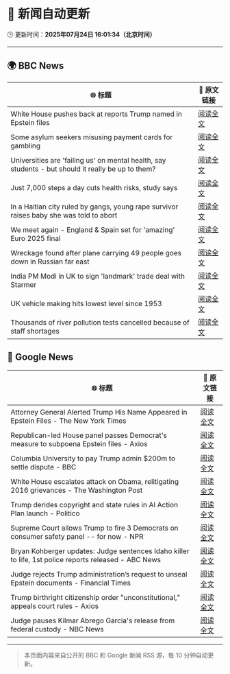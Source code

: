 # 🧠 新闻自动更新

🕒 更新时间：**2025年07月24日 16:01:34（北京时间）**

---

## 🌍 BBC News

| 🌐 标题 | 🔗 原文链接 |
|--------|-------------|
| White House pushes back at reports Trump named in Epstein files | [阅读全文](https://www.bbc.com/news/articles/cwyq921zqqzo) |
| Some asylum seekers misusing payment cards for gambling | [阅读全文](https://www.bbc.com/news/articles/c9dgd1qyq29o) |
| Universities are 'failing us' on mental health, say students - but should it really be up to them? | [阅读全文](https://www.bbc.com/news/articles/c93kzkle81wo) |
| Just 7,000 steps a day cuts health risks, study says | [阅读全文](https://www.bbc.com/news/articles/cx238lgy3pwo) |
| In a Haitian city ruled by gangs, young rape survivor raises baby she was told to abort | [阅读全文](https://www.bbc.com/news/articles/c07d3m3xk32o) |
| We meet again - England & Spain set for 'amazing' Euro 2025 final | [阅读全文](https://www.bbc.com/sport/football/articles/cx2nrllyrpqo) |
| Wreckage found after plane carrying 49 people goes down in Russian far east | [阅读全文](https://www.bbc.com/news/articles/c99490m97epo) |
| India PM Modi in UK to sign 'landmark' trade deal with Starmer | [阅读全文](https://www.bbc.com/news/articles/c307ggj492vo) |
| UK vehicle making hits lowest level since 1953 | [阅读全文](https://www.bbc.com/news/articles/cr5vglq04zeo) |
| Thousands of river pollution tests cancelled because of staff shortages | [阅读全文](https://www.bbc.com/news/articles/cx24xy8zgp4o) |

## 📰 Google News

| 🌐 标题 | 🔗 原文链接 |
|--------|-------------|
| Attorney General Alerted Trump His Name Appeared in Epstein Files - The New York Times | [阅读全文](https://news.google.com/rss/articles/CBMiY0FVX3lxTE1HZlhYMGNmWUJKWkxyMGczdWdEVHBPNXYyT2JwT2ttWFZqNGdVTjNhMkZKaUxzZDVSWVA0aTBZb0FkaEcxTTBDd1E4RTJnMF91UVBUU0NBYjhjbTQ3M1c0MEl4MA?oc=5) |
| Republican-led House panel passes Democrat's measure to subpoena Epstein files - Axios | [阅读全文](https://news.google.com/rss/articles/CBMihgFBVV95cUxQRXg4aXltaU1sYl85anhtTGZ6VGxuNjZwb19ENWQxZnF6YXdGZjRvZmNEbHdhWlRmVWNXTkpLYU5YbGxKUXNPRkI4VTVtaksxX2pVX2l1ZTlMeXdmSjBFTHl0SkdDSUZJNkw0SEN2RkVVdk1vcWZuMzd0c2o3V1hueHVhUkJfUQ?oc=5) |
| Columbia University to pay Trump admin $200m to settle dispute - BBC | [阅读全文](https://news.google.com/rss/articles/CBMiWkFVX3lxTE5ENTFHX1BaMEZtWUJxbHZwVWstdUM0THRqbVVRNHJmLUxfZnl6THNJQUVORXl4clRIbERWUnFTaTU0aHQzbUh0UlVLcFVHQ0d5QkRMSWhxYVYtd9IBX0FVX3lxTFB1ZHVPS3FTelRtcnRUNGFCbHdFRVBKdHFyM3JvSGZTQVQ0V1BXUE9kTkQybGxrMzlweV9jT3FmY3F3cjdPVlJhX1loUXhPUVE5djU0QkJHNnVPVTAyVU44?oc=5) |
| White House escalates attack on Obama, relitigating 2016 grievances - The Washington Post | [阅读全文](https://news.google.com/rss/articles/CBMinAFBVV95cUxQX2JOVUoxXzk2cTFqdE1EUkNGZ0tDdld4RVcyOE9VeGRCeWtRNUhyT05YMXdtN1dqbVdEM1loVFNHRkFiNHRpMmtRemRHZ3RCeWpFc1NDdDF5ckJ0MEZHUGpvTnZwSFN0M1o3WEw2RVhONTExWTRsV01kRXBOTnNTeWRVUVdtYXMzQ0NLb0lXUEtLcEVZMV9GRlJpT3M?oc=5) |
| Trump derides copyright and state rules in AI Action Plan launch - Politico | [阅读全文](https://news.google.com/rss/articles/CBMiswFBVV95cUxQN2VMWXVxN2QtZlA2eFREaldEVDZib1ExT0NGUDlTQk1fTm8tMEJyUTVubHZZODBNRG1qQTB0RFRmOHY5aGZZeUFQMFVNel9qNHJPT3VjUFRkaDZBVmhzYlhONFhTNW9VX0ZZWFJoTVhYY09uSkFrTlN2QTF3Y1VfcElqRm9sdnhWVm5CS1lFZlNHOU5DOFAxMlBHNkhPNG94dFhPUmRpeV9Gc294UEhDc2E1NA?oc=5) |
| Supreme Court allows Trump to fire 3 Democrats on consumer safety panel -- for now - NPR | [阅读全文](https://news.google.com/rss/articles/CBMie0FVX3lxTE0ybGZMMVFpemY3LTUtaTFmUjZxWnVQSy1SNkd5SzhOeXZhQVg4WmR6UUFTR0ZjOGg3ampGSWo4cXFSUHBQcXQ3MkU3SzBGaHlDclhjclFwYTdubTRvZlA2MnZFNk9DSEtRZml5bVdQRWYxQTRWaWg1bEJXYw?oc=5) |
| Bryan Kohberger updates: Judge sentences Idaho killer to life, 1st police reports released - ABC News | [阅读全文](https://news.google.com/rss/articles/CBMirwFBVV95cUxOYndGTmdVRmkxanZtc3I1a3FPTGlBTTEzYTgzTDVTLTBXMTRSV3hnM3liaVU4SUpDd0dMMEZJOEs0STBPRG0zZVVSRFNWZ3FnV2NNYk5fYTlOYTdkVk4wamRoZUpoNWxEVjAtRllfRDg0VFlqeF9jOWxKUXN5MFlBQi02a29VdGgzR0Zob0RraHJJNzByckxVc2p5SzdHUmN3eXYxMXJzX0NPakpvUk9n?oc=5) |
| Judge rejects Trump administration’s request to unseal Epstein documents - Financial Times | [阅读全文](https://news.google.com/rss/articles/CBMicEFVX3lxTE5zQ3pHTm1wQTAtaEtwdTREZWNSQS11eGZ4d21rYU8tc19ROEp5bDd1YTlyX2JFcVNWN2lCNUtNcC1nVEdDdkpyZklOMjBGUTV3R2psNG9KYm55SW5MZGR4ZHc2OWh6ajNFbDhEOFVkY1U?oc=5) |
| Trump birthright citizenship order "unconstitutional," appeals court rules - Axios | [阅读全文](https://news.google.com/rss/articles/CBMilAFBVV95cUxOWVI5VGJxVmZuc1JlTmJUdFdpa2VnRzdwdmp5ZGVQc0luUnZNSlR3dVRkQmJmOFVkckQ3OVA3TDlybkZXMDdIb0VCYk9Rc001OFBrRFFYVlBGUG1DNUJ5SHhOVDNNelpsRnRUOUxvV3NfN2pPWUVzbVY5RXExNzUwZ2ZIS2p6andOeVdlVGlHdlpneGNx?oc=5) |
| Judge pauses Kilmar Abrego Garcia's release from federal custody - NBC News | [阅读全文](https://news.google.com/rss/articles/CBMiqgFBVV95cUxPXzNhdlBNWGNsMk50elRxbmxCQ1lNUHVvNnFvaXhkWE1DRnN2dUc1SU9tXzVoLV9oRjRkMG1uOVIwVXg2UFB4Y09sTWQ0bHNMaVlDZ2V4Q1Y2b3JGS3AtV2w1YXRTUm50djh2WTB4d3BqUjg2YzQ3WGtyZ3I3Q1ZobkdnNGVvRElObTFQM1Z2N3lPWUh2TzlvVndqbUthU09wTU90Z0FGRjZMUdIBVkFVX3lxTFBkVGJQRDVKSXlaSlJ6dHk2czFPUGxLalkwTmdrM0VqeUtOSUZBa0JfZTdPUmktUEpNcXRZQTIyeEpmVDFJTzJvLW9WZjg2Z3MzbXNOLVdn?oc=5) |

---
> 本页面内容来自公开的 BBC 和 Google 新闻 RSS 源，每 10 分钟自动更新。